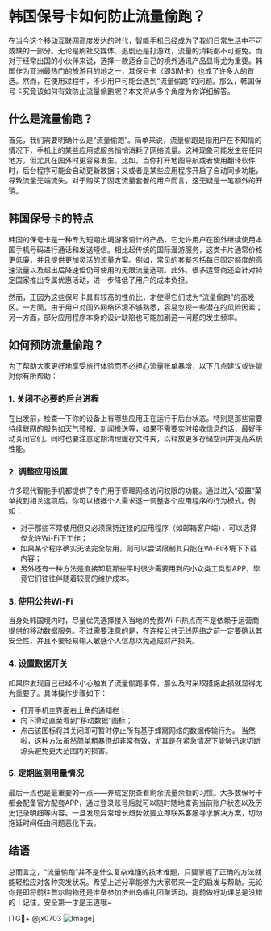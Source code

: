# 韩国保号卡如何防止流量偷跑？

在当今这个移动互联网高度发达的时代，智能手机已经成为了我们日常生活中不可或缺的一部分。无论是刷社交媒体、追剧还是打游戏，流量的消耗都不可避免。而对于经常出国的小伙伴来说，选择一款适合自己的境外通讯产品显得尤为重要。韩国作为亚洲最热门的旅游目的地之一，其保号卡（即SIM卡）也成了许多人的首选。然而，在使用过程中，不少用户可能会遇到“流量偷跑”的问题。那么，韩国保号卡究竟该如何有效防止流量偷跑呢？本文将从多个角度为你详细解答。

## 什么是流量偷跑？

首先，我们需要明确什么是“流量偷跑”。简单来说，流量偷跑是指用户在不知情的情况下，手机上的某些应用或服务悄悄消耗了网络流量。这种现象可能发生在任何地方，但尤其在国外时更容易发生。比如，当你打开地图导航或者使用翻译软件时，后台程序可能会自动更新数据；又或者是某些应用程序开启了自动同步功能，导致流量无端流失。对于购买了固定流量套餐的用户而言，这无疑是一笔额外的开销。

## 韩国保号卡的特点

韩国的保号卡是一种专为短期出境游客设计的产品，它允许用户在国外继续使用本国手机号码进行通话和发送短信。相比起传统的国际漫游服务，这类卡片通常价格更低廉，并且提供更加灵活的流量方案。例如，常见的套餐包括每日固定额度的高速流量以及超出后降速但仍可使用的无限流量选项。此外，很多运营商还会针对特定国家推出专属优惠活动，进一步降低了用户的成本负担。

然而，正因为这些保号卡具有较高的性价比，才使得它们成为“流量偷跑”的高发区。一方面，由于用户对国外网络环境不够熟悉，容易忽视一些潜在的风险因素；另一方面，部分应用程序本身的设计缺陷也可能加剧这一问题的发生频率。

## 如何预防流量偷跑？

为了帮助大家更好地享受旅行体验而不必担心流量账单暴增，以下几点建议或许能对你有所帮助：

### 1. 关闭不必要的后台进程
在出发前，检查一下你的设备上有哪些应用正在运行于后台状态。特别是那些需要持续联网的服务如天气预报、新闻推送等，如果不需要实时接收信息的话，最好手动关闭它们。同时也要注意定期清理缓存文件夹，以释放更多存储空间并提高系统性能。

### 2. 调整应用设置
许多现代智能手机都提供了专门用于管理网络访问权限的功能。通过进入“设置”菜单找到相关选项后，你可以根据个人需求逐一调整各个应用程序的行为模式。例如：
- 对于那些不常使用但又必须保持连接的应用程序（如邮箱客户端），可以选择仅允许Wi-Fi下工作；
- 如果某个程序确实无法完全禁用，则可以尝试限制其只能在Wi-Fi环境下下载内容；
- 另外还有一种方法是直接卸载那些平时很少需要用到的小众类工具型APP，毕竟它们往往伴随着较高的维护成本。

### 3. 使用公共Wi-Fi
当身处韩国境内时，尽量优先选择接入当地的免费Wi-Fi热点而不是依赖于运营商提供的移动数据服务。不过需要注意的是，在连接公共无线网络之前一定要确认其安全性，并且不要轻易输入敏感个人信息以免造成财产损失。

### 4. 设置数据开关
如果你发现自己已经不小心触发了流量偷跑事件，那么及时采取措施止损就显得尤为重要了。具体操作步骤如下：
- 打开手机主界面右上角的通知栏；
- 向下滑动直至看到“移动数据”图标；
- 点击该图标将其关闭即可暂时停止所有基于蜂窝网络的数据传输行为。
当然啦，这种方法虽然简单粗暴但却非常有效，尤其是在紧急情况下能够迅速切断源头避免更大范围内的损害。

### 5. 定期监测用量情况
最后一点也是最重要的一点——养成定期查看剩余流量余额的习惯。大多数保号卡都会配备官方配套APP，通过登录账号后就可以随时随地查询当前账户状态以及历史记录明细等内容。一旦发现异常增长趋势就要立即联系客服寻求解决方案，切勿拖延时间任由问题恶化下去。

## 结语

总而言之，“流量偷跑”并不是什么复杂难懂的技术难题，只要掌握了正确的方法就能轻松应对各种突发状况。希望上述分享能够为大家带来一定的启发与帮助。无论你是即将前往首尔购物还是准备参加济州岛婚礼团聚活动，提前做好功课总是没错的！记住，安全第一才是王道哦~

[TG💪+ @jx0703 ![Image](https://github.com/user-attachments/assets/dbca1d08-cadb-493c-b0ec-ad6f7a83f270)]